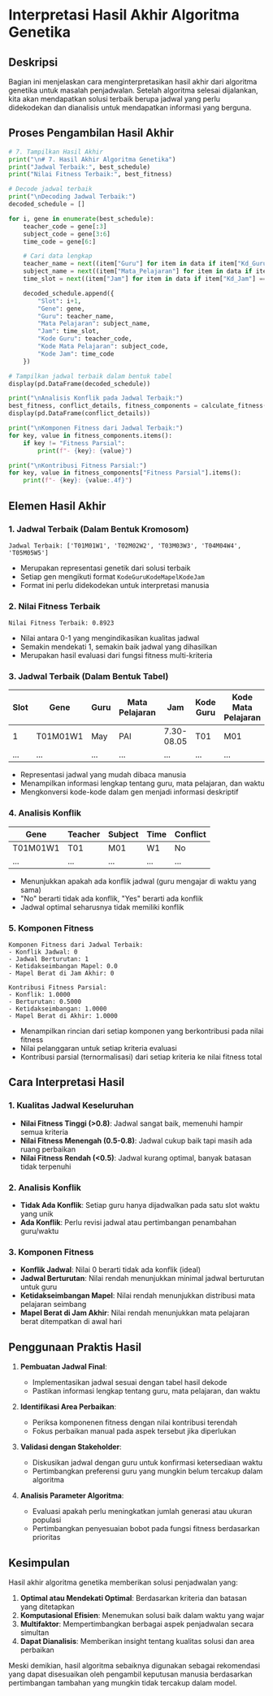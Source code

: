 # Interpretasi Hasil Akhir Algoritma Genetika

## Deskripsi

Bagian ini menjelaskan cara menginterpretasikan hasil akhir dari algoritma genetika untuk masalah penjadwalan. Setelah algoritma selesai dijalankan, kita akan mendapatkan solusi terbaik berupa jadwal yang perlu didekodekan dan dianalisis untuk mendapatkan informasi yang berguna.

## Proses Pengambilan Hasil Akhir

```python
# 7. Tampilkan Hasil Akhir
print("\n# 7. Hasil Akhir Algoritma Genetika")
print("Jadwal Terbaik:", best_schedule)
print("Nilai Fitness Terbaik:", best_fitness)

# Decode jadwal terbaik
print("\nDecoding Jadwal Terbaik:")
decoded_schedule = []

for i, gene in enumerate(best_schedule):
    teacher_code = gene[:3]
    subject_code = gene[3:6]
    time_code = gene[6:]

    # Cari data lengkap
    teacher_name = next((item["Guru"] for item in data if item["Kd_Guru"] == teacher_code), "Unknown")
    subject_name = next((item["Mata_Pelajaran"] for item in data if item["Kd_Mata_Pelajaran"] == subject_code), "Unknown")
    time_slot = next((item["Jam"] for item in data if item["Kd_Jam"] == time_code), "Unknown")

    decoded_schedule.append({
        "Slot": i+1,
        "Gene": gene,
        "Guru": teacher_name,
        "Mata Pelajaran": subject_name,
        "Jam": time_slot,
        "Kode Guru": teacher_code,
        "Kode Mata Pelajaran": subject_code,
        "Kode Jam": time_code
    })

# Tampilkan jadwal terbaik dalam bentuk tabel
display(pd.DataFrame(decoded_schedule))

print("\nAnalisis Konflik pada Jadwal Terbaik:")
best_fitness, conflict_details, fitness_components = calculate_fitness(best_schedule)
display(pd.DataFrame(conflict_details))

print("\nKomponen Fitness dari Jadwal Terbaik:")
for key, value in fitness_components.items():
    if key != "Fitness Parsial":
        print(f"- {key}: {value}")

print("\nKontribusi Fitness Parsial:")
for key, value in fitness_components["Fitness Parsial"].items():
    print(f"- {key}: {value:.4f}")
```

## Elemen Hasil Akhir

### 1. Jadwal Terbaik (Dalam Bentuk Kromosom)

```
Jadwal Terbaik: ['T01M01W1', 'T02M02W2', 'T03M03W3', 'T04M04W4', 'T05M05W5']
```

- Merupakan representasi genetik dari solusi terbaik
- Setiap gen mengikuti format `KodeGuruKodeMapelKodeJam`
- Format ini perlu didekodekan untuk interpretasi manusia

### 2. Nilai Fitness Terbaik

```
Nilai Fitness Terbaik: 0.8923
```

- Nilai antara 0-1 yang mengindikasikan kualitas jadwal
- Semakin mendekati 1, semakin baik jadwal yang dihasilkan
- Merupakan hasil evaluasi dari fungsi fitness multi-kriteria

### 3. Jadwal Terbaik (Dalam Bentuk Tabel)

| Slot | Gene | Guru | Mata Pelajaran | Jam | Kode Guru | Kode Mata Pelajaran | Kode Jam |
|------|------|------|----------------|-----|-----------|---------------------|----------|
| 1 | T01M01W1 | May | PAI | 7.30-08.05 | T01 | M01 | W1 |
| ... | ... | ... | ... | ... | ... | ... | ... |

- Representasi jadwal yang mudah dibaca manusia
- Menampilkan informasi lengkap tentang guru, mata pelajaran, dan waktu
- Mengkonversi kode-kode dalam gen menjadi informasi deskriptif

### 4. Analisis Konflik

| Gene | Teacher | Subject | Time | Conflict |
|------|---------|---------|------|----------|
| T01M01W1 | T01 | M01 | W1 | No |
| ... | ... | ... | ... | ... |

- Menunjukkan apakah ada konflik jadwal (guru mengajar di waktu yang sama)
- "No" berarti tidak ada konflik, "Yes" berarti ada konflik
- Jadwal optimal seharusnya tidak memiliki konflik

### 5. Komponen Fitness

```
Komponen Fitness dari Jadwal Terbaik:
- Konflik Jadwal: 0
- Jadwal Berturutan: 1
- Ketidakseimbangan Mapel: 0.0
- Mapel Berat di Jam Akhir: 0

Kontribusi Fitness Parsial:
- Konflik: 1.0000
- Berturutan: 0.5000
- Ketidakseimbangan: 1.0000
- Mapel Berat di Akhir: 1.0000
```

- Menampilkan rincian dari setiap komponen yang berkontribusi pada nilai fitness
- Nilai pelanggaran untuk setiap kriteria evaluasi
- Kontribusi parsial (ternormalisasi) dari setiap kriteria ke nilai fitness total

## Cara Interpretasi Hasil

### 1. Kualitas Jadwal Keseluruhan

- **Nilai Fitness Tinggi (>0.8)**: Jadwal sangat baik, memenuhi hampir semua kriteria
- **Nilai Fitness Menengah (0.5-0.8)**: Jadwal cukup baik tapi masih ada ruang perbaikan
- **Nilai Fitness Rendah (<0.5)**: Jadwal kurang optimal, banyak batasan tidak terpenuhi

### 2. Analisis Konflik

- **Tidak Ada Konflik**: Setiap guru hanya dijadwalkan pada satu slot waktu yang unik
- **Ada Konflik**: Perlu revisi jadwal atau pertimbangan penambahan guru/waktu

### 3. Komponen Fitness

- **Konflik Jadwal**: Nilai 0 berarti tidak ada konflik (ideal)
- **Jadwal Berturutan**: Nilai rendah menunjukkan minimal jadwal berturutan untuk guru
- **Ketidakseimbangan Mapel**: Nilai rendah menunjukkan distribusi mata pelajaran seimbang
- **Mapel Berat di Jam Akhir**: Nilai rendah menunjukkan mata pelajaran berat ditempatkan di awal hari

## Penggunaan Praktis Hasil

1. **Pembuatan Jadwal Final**:
   - Implementasikan jadwal sesuai dengan tabel hasil dekode
   - Pastikan informasi lengkap tentang guru, mata pelajaran, dan waktu

2. **Identifikasi Area Perbaikan**:
   - Periksa komponenen fitness dengan nilai kontribusi terendah
   - Fokus perbaikan manual pada aspek tersebut jika diperlukan

3. **Validasi dengan Stakeholder**:
   - Diskusikan jadwal dengan guru untuk konfirmasi ketersediaan waktu
   - Pertimbangkan preferensi guru yang mungkin belum tercakup dalam algoritma

4. **Analisis Parameter Algoritma**:
   - Evaluasi apakah perlu meningkatkan jumlah generasi atau ukuran populasi
   - Pertimbangkan penyesuaian bobot pada fungsi fitness berdasarkan prioritas

## Kesimpulan

Hasil akhir algoritma genetika memberikan solusi penjadwalan yang:

1. **Optimal atau Mendekati Optimal**: Berdasarkan kriteria dan batasan yang ditetapkan
2. **Komputasional Efisien**: Menemukan solusi baik dalam waktu yang wajar
3. **Multifaktor**: Mempertimbangkan berbagai aspek penjadwalan secara simultan
4. **Dapat Dianalisis**: Memberikan insight tentang kualitas solusi dan area perbaikan

Meski demikian, hasil algoritma sebaiknya digunakan sebagai rekomendasi yang dapat disesuaikan oleh pengambil keputusan manusia berdasarkan pertimbangan tambahan yang mungkin tidak tercakup dalam model.
